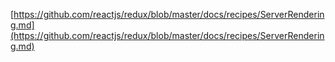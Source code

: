 [https://github.com/reactjs/redux/blob/master/docs/recipes/ServerRendering.md](https://github.com/reactjs/redux/blob/master/docs/recipes/ServerRendering.md)
